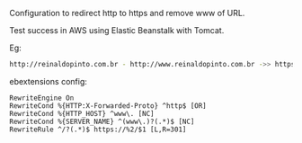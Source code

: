 
Configuration to redirect http to https and remove www of URL.

Test success in AWS using Elastic Beanstalk with Tomcat.

Eg:
```bash
http://reinaldopinto.com.br - http://www.reinaldopinto.com.br ->> https://reinaldopinto.com.br
```

ebextensions config:

```
RewriteEngine On
RewriteCond %{HTTP:X-Forwarded-Proto} ^http$ [OR]
RewriteCond %{HTTP_HOST} ^www\. [NC]
RewriteCond %{SERVER_NAME} ^(www\.)?(.*)$ [NC]
RewriteRule ^/?(.*)$ https://%2/$1 [L,R=301]
```
